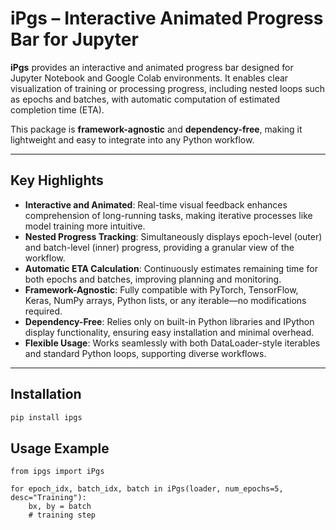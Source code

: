 # iPgs – Interactive Animated Progress Bar for Jupyter

**iPgs** provides an interactive and animated progress bar designed for Jupyter Notebook and Google Colab environments. It enables clear visualization of training or processing progress, including nested loops such as epochs and batches, with automatic computation of estimated completion time (ETA).

This package is **framework-agnostic** and **dependency-free**, making it lightweight and easy to integrate into any Python workflow.

---

## Key Highlights

- **Interactive and Animated**: Real-time visual feedback enhances comprehension of long-running tasks, making iterative processes like model training more intuitive.  
- **Nested Progress Tracking**: Simultaneously displays epoch-level (outer) and batch-level (inner) progress, providing a granular view of the workflow.  
- **Automatic ETA Calculation**: Continuously estimates remaining time for both epochs and batches, improving planning and monitoring.  
- **Framework-Agnostic**: Fully compatible with PyTorch, TensorFlow, Keras, NumPy arrays, Python lists, or any iterable—no modifications required.  
- **Dependency-Free**: Relies only on built-in Python libraries and IPython display functionality, ensuring easy installation and minimal overhead.  
- **Flexible Usage**: Works seamlessly with both DataLoader-style iterables and standard Python loops, supporting diverse workflows.  

---

## Installation

```bash
pip install ipgs
```

## Usage Example
```
from ipgs import iPgs

for epoch_idx, batch_idx, batch in iPgs(loader, num_epochs=5, desc="Training"):
    bx, by = batch
    # training step
```